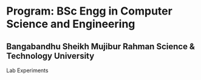 # Program: BSc Engg in Computer Science and Engineering

## Bangabandhu Sheikh Mujibur Rahman Science & Technology University

Lab Experiments
